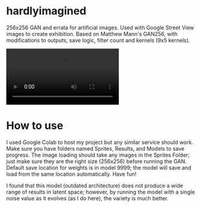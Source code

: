# hardlyimagined
256x256 GAN and errata for artificial images. Used with Google Street View images to create exhibition. Based on Matthew Mann's GAN256, with modifications to outputs, save logic, filter count and kernels (9x5 kernels).

![Example results](https://i.imgur.com/NrJXGDS.mp4)
# How to use
I used Google Colab to host my project but any similar service should work. 
Make sure you have folders named Sprites, Results, and Models to save progress.
The image loading should take any images in the Sprites Folder; just make sure they are the right size (256x256) before running the GAN. Default save location for weights is in model 9999; the model will save and load from the same location automatically. Have fun!

I found that this model (outdated architecture) does not produce a wide range of results in latent space; however, by running the model with a single noise value as it evolves (as I do here), the variety is much better.


